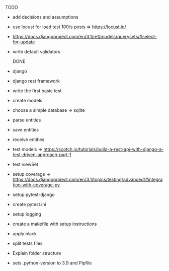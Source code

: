 TODO
- add decisions and assumptions
- use locust for load test 100/s posts => https://locust.io/
- https://docs.djangoproject.com/en/3.1/ref/models/querysets/#select-for-update
- write default validators

  DONE
- django
- django rest framework
- write the first basic test
- create models
- choose a simple database => sqlite
- parse entities
- save entities
- receive entities
- test models => https://scotch.io/tutorials/build-a-rest-api-with-django-a-test-driven-approach-part-1
- test viewSet
- setup coverage => https://docs.djangoproject.com/en/3.1/topics/testing/advanced/#integration-with-coverage-py
- setup pytest-django
- create pytest.ini
- setup logging
- create a makefile with setup instructions
- apply black
- split tests files
- Explain folder structure
- sets .python-version to 3.9 and Pipfile
